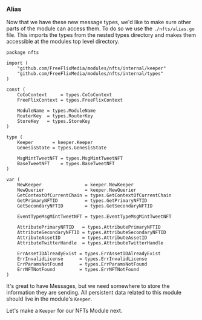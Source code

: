 
### Alias
Now that we have these new message types, we'd like to make sure other parts of the module can access them. To do so we use the `./nfts/alias.go` file. This imports the types from the nested types directory and makes them accessible at the modules top level directory.

```go=
package nfts

import (
    "github.com/FreeFlixMedia/modules/nfts/internal/keeper"
    "github.com/FreeFlixMedia/modules/nfts/internal/types"
)

const (
    CoCoContext     = types.CoCoContext
    FreeFlixContext = types.FreeFlixContext
    
    ModuleName = types.ModuleName
    RouterKey  = types.RouterKey
    StoreKey   = types.StoreKey
)

type (
    Keeper       = keeper.Keeper
    GenesisState = types.GenesisState
    
    MsgMintTweetNFT = types.MsgMintTweetNFT
    BaseTweetNFT    = types.BaseTweetNFT
)

var (
    NewKeeper                = keeper.NewKeeper
    NewQuerier               = keeper.NewQuerier
    GetContextOfCurrentChain = types.GetContextOfCurrentChain
    GetPrimaryNFTID          = types.GetPrimaryNFTID
    GetSecondaryNFTID        = types.GetSecondaryNFTID
    
    EventTypeMsgMintTweetNFT = types.EventTypeMsgMintTweetNFT
    
    AttributePrimaryNFTID   = types.AttributePrimaryNFTID
    AttributeSecondaryNFTID = types.AttributeSecondaryNFTID
    AttributeAssetID        = types.AttributeAssetID
    AttributeTwitterHandle  = types.AttributeTwitterHandle
    
    ErrAssetIDAlreadyExist = types.ErrAssetIDAlreadyExist
    ErrInvalidLicense      = types.ErrInvalidLicense
    ErrParamsNotFound      = types.ErrParamsNotFound
    ErrNFTNotFound         = types.ErrNFTNotFound
)

```

It's great to have Messages, but we need somewhere to store the information they are sending. All persistent data related to this module should live in the module's `Keeper`.

Let's make a `Keeper` for our NFTs Module next.